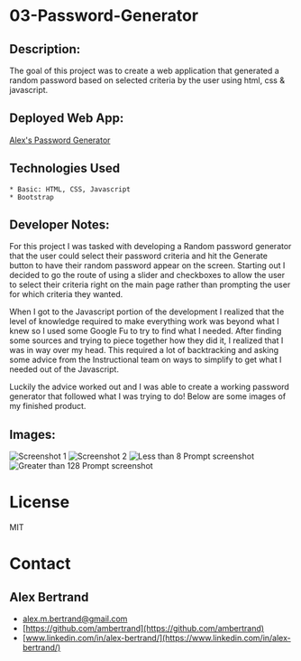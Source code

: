 # 03-Password-Generator

## Description: 
The goal of this project was to create a web application that generated a random password based on selected criteria by the user using html, css & javascript.

## Deployed Web App: 
[Alex's Password Generator](https://ambertrand.github.io/03-Password-Generator/)

## Technologies Used
    * Basic: HTML, CSS, Javascript
    * Bootstrap

## Developer Notes: 
For this project I was tasked with developing a Random password generator that the user could select their password criteria and hit the Generate button to have their random password appear on the screen.  Starting out I decided to go the route of using a slider and checkboxes to allow the user to select their criteria right on the main page rather than prompting the user for which criteria they wanted.

When I got to the Javascript portion of the development I realized that the level of knowledge required to make everything work was beyond what I knew so I used some Google Fu to try to find what I needed.  After finding some sources and trying to piece together how they did it, I realized that I was in way over my head.  This required a lot of backtracking and asking some advice from the Instructional team on ways to simplify to get what I needed out of the Javascript.

Luckily the advice worked out and I was able to create a working password generator that followed what I was trying to do!  Below are some images of my finished product.

## Images:
![Screenshot 1](https://user-images.githubusercontent.com/65721950/87255539-be2d6180-c459-11ea-94be-0968ef83e6fb.png)
![Screenshot 2](https://user-images.githubusercontent.com/65721950/87255628-604d4980-c45a-11ea-9b43-61e63cb15649.png)
![Less than 8 Prompt screenshot](https://user-images.githubusercontent.com/65721950/87255543-c4234280-c459-11ea-9bab-8eee6fea169e.png)
![Greater than 128 Prompt screenshot](https://user-images.githubusercontent.com/65721950/87255545-c5546f80-c459-11ea-9bf1-2579ec5133db.png)

# License
MIT

# Contact

## Alex Bertrand
* [alex.m.bertrand@gmail.com](alex.m.bertrand@gmail.com)
* [https://github.com/ambertrand](https://github.com/ambertrand)
* [www.linkedin.com/in/alex-bertrand/](https://www.linkedin.com/in/alex-bertrand/)